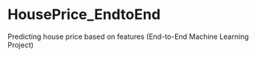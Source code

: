 # HousePrice_EndtoEnd
Predicting house price based on features (End-to-End Machine Learning Project)
